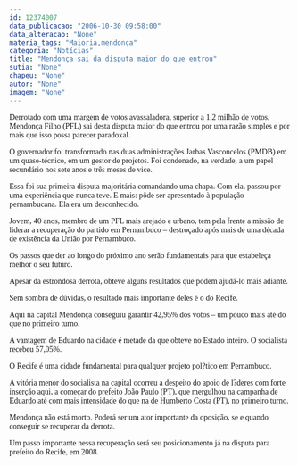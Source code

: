 ```yaml
---
id: 12374007
data_publicacao: "2006-10-30 09:58:00"
data_alteracao: "None"
materia_tags: "Maioria,mendonça"
categoria: "Notícias"
title: "Mendonça sai da disputa maior do que entrou"
sutia: "None"
chapeu: "None"
autor: "None"
imagem: "None"
---
```

<p><P><FONT face=Verdana>Derrotado com uma margem de votos avassaladora, superior a 1,2 milhão de votos, Mendonça Filho (PFL) sai desta disputa maior do que entrou por uma razão simples e por mais que isso possa parecer paradoxal.</FONT></P></p>
<p><P><FONT face=Verdana>O governador foi transformado nas duas administrações Jarbas Vasconcelos (PMDB) em um quase-técnico, em um gestor de projetos. Foi condenado, na verdade, a um papel secundário nos sete anos e três meses de vice.</FONT></P></p>
<p><P><FONT face=Verdana>Essa foi sua primeira disputa majoritária comandando uma chapa. Com ela, passou por uma experiência que nunca teve. E mais: pôde ser apresentado à população pernambucana. Ela era um desconhecido.</FONT></P></p>
<p><P><FONT face=Verdana>Jovem, 40 anos, membro de um PFL mais arejado e urbano, tem pela frente a missão de liderar a recuperação do partido em Pernambuco – destroçado após mais de uma década de existência da União por Pernambuco.</FONT></P></p>
<p><P><FONT face=Verdana>Os passos que der ao longo do próximo ano serão fundamentais para que estabeleça melhor o seu futuro.</FONT></P></p>
<p><P><FONT face=Verdana>Apesar da estrondosa derrota, obteve alguns resultados que podem ajudá-lo mais adiante.</FONT></P></p>
<p><P><FONT face=Verdana>Sem sombra de dúvidas, o resultado mais importante deles é o do Recife. </FONT></P></p>
<p><P><FONT face=Verdana>Aqui na capital Mendonça conseguiu garantir 42,95% dos votos – um pouco mais até do que no primeiro turno. </FONT></P></p>
<p><P><FONT face=Verdana>A vantagem de Eduardo na cidade é metade da que obteve no Estado inteiro. O socialista recebeu 57,05%.</FONT></P></p>
<p><P><FONT face=Verdana>O Recife é uma cidade fundamental para qualquer projeto pol?tico em Pernambuco. </FONT></P></p>
<p><P><FONT face=Verdana>A vitória menor do socialista na capital ocorreu a despeito do apoio de l?deres com forte inserção aqui, a começar do prefeito João Paulo (PT), que mergulhou na campanha de Eduardo até com mais intensidade do que na de Humberto Costa (PT), no primeiro turno.</FONT></P></p>
<p><P><FONT face=Verdana>Mendonça não está morto. Poderá ser um ator importante da oposição, se e quando conseguir se recuperar da derrota.</FONT></P></p>
<p><P><FONT face=Verdana>Um passo importante nessa recuperação será seu posicionamento já na disputa para prefeito do Recife, em 2008.</FONT></P> </p>

